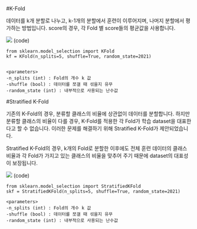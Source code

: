 #K-Fold 

데이터를 k개 분할로 나누고, k-1개의 분할에서 훈련이 이루어지며, 나머지 분할에서 평가하는 방법입니다. score의 경우, 각 Fold 별 score들의 평균값을 사용합니다.

![](https://blog.kakaocdn.net/dn/Ac7Cd/btqXXkuYgrM/k2kXdtXSpyoHuBmHVqFGw0/img.png)
(code)
```
from sklearn.model_selection import KFold
kf = KFold(n_splits=5, shuffle=True, random_state=2021)


<parameters>
-n_splits (int) : Fold의 개수 k 값
-shuffle (bool) : 데이터를 쪼갤 때 섞을지 유무
-random_state (int) : 내부적으로 사용되는 난수값
```


#Stratified K-Fold

기존의 K-Fold의 경우, 분류할 클래스의 비율에 상관없이 데이터를 분할합니다. 하지만 분류할 클래스의 비율이 다를 경우, K-Fold를 적용한 각 Fold가 학습 dataset을 대표한다고 할 수 없습니다. 이러한 문제를 해결하기 위해 Stratified K-Fold가 제안되었습니다.

Stratified K-Fold의 경우, k개의 Fold로 분할한 이후에도 전체 훈련 데이터의 클래스 비율과 각 Fold가 가지고 있는 클래스의 비율을 맞추어 주기 때문에 dataset의 대표성이 보장됩니다. 

![](https://www.researchgate.net/profile/Mohsen-Azimi-2/publication/336889074/figure/fig18/AS:822836264460288@1573190861533/Visualization-of-stratified-k-fold-cross-validation-with-k5.png)
(code)
```
from sklearn.model_selection import StratifiedKFold
skf = StratifiedKFold(n_splits=5, shuffle=True, random_state=2021)

<parameters>
-n_splits (int) : Fold의 개수 k 값
-shuffle (bool) : 데이터를 쪼갤 때 섞을지 유무
-random_state (int) : 내부적으로 사용되는 난수값
```
